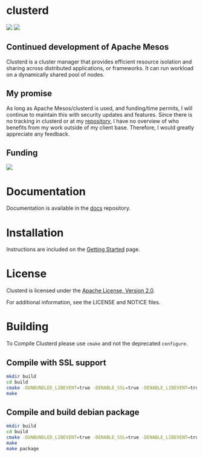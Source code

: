 # clusterd

<a href="https://matrix.to/#/#mesos:matrix.aventer.biz" target="_new"><img src="https://img.shields.io/static/v1?label=Chat&message=Matrix&color=brightgreen"></a></span></a>
<a href="https://www.aventer.biz" target="_new"><img src="https://img.shields.io/static/v1?label=Support&message=AVENTER&color=brightgreen"></a></span></a>

## Continued development of Apache Mesos

Clusterd is a cluster manager that provides efficient resource isolation
and sharing across distributed applications, or frameworks. It can run 
workload on a dynamically shared pool of nodes.

## My promise

As long as Apache Mesos/clusterd is used, and funding/time permits, I will
continue to maintain this with security updates and features. Since there is no
tracking in clusterd or at my [repository](rpm.aventer.biz), I have no overview
of who benefits from my work outside of my client base. Therefore, I would
greatly appreciate any feedback.

## Funding

[![](https://www.paypalobjects.com/en_US/i/btn/btn_donateCC_LG.gif)](https://www.paypal.com/donate/?hosted_button_id=H553XE4QJ9GJ8)

# Documentation

Documentation is available in the [docs](https://github.com/m3scluster/clusterd-docs) repository. 

# Installation

Instructions are included on the [Getting Started](http://mesos.apache.org/getting-started/) page.

# License

Clusterd is licensed under the [Apache License, Version 2.0](http://www.apache.org/licenses/LICENSE-2.0).

For additional information, see the LICENSE and NOTICE files.

# Building

To Compile Clusterd please use `cmake` and not the deprecated `configure`.

## Compile with SSL support

```bash
mkdir build
cd build
cmake -DUNBUNDLED_LIBEVENT=true -DENABLE_SSL=true -DENABLE_LIBEVENT=true ../
make
```

## Compile and build debian package


```bash
mkdir build
cd build
cmake -DUNBUNDLED_LIBEVENT=true -DENABLE_SSL=true -DENABLE_LIBEVENT=true -DCMAKE_BUILD_TYPE=Release -DCPACK_BINARY_DEB=true ../
make
make package
```

